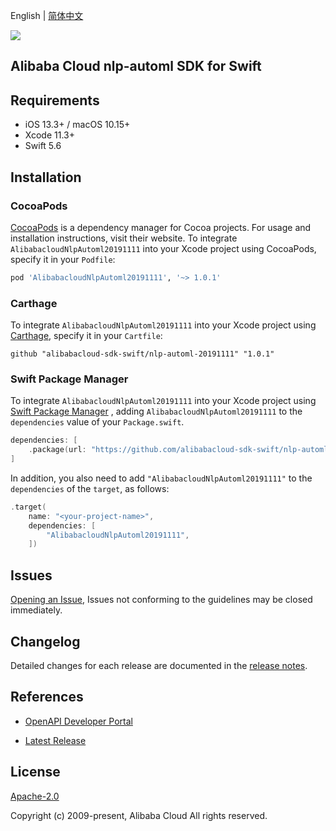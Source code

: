 English | [简体中文](README-CN.md)

![](https://aliyunsdk-pages.alicdn.com/icons/AlibabaCloud.svg)

## Alibaba Cloud nlp-automl SDK for Swift

## Requirements

- iOS 13.3+ / macOS 10.15+
- Xcode 11.3+
- Swift 5.6

## Installation

### CocoaPods

[CocoaPods](https://cocoapods.org) is a dependency manager for Cocoa projects. For usage and installation instructions, visit their website. To integrate `AlibabacloudNlpAutoml20191111` into your Xcode project using CocoaPods, specify it in your `Podfile`:

```ruby
pod 'AlibabacloudNlpAutoml20191111', '~> 1.0.1'
```

### Carthage

To integrate `AlibabacloudNlpAutoml20191111` into your Xcode project using [Carthage](https://github.com/Carthage/Carthage), specify it in your `Cartfile`:

```ogdl
github "alibabacloud-sdk-swift/nlp-automl-20191111" "1.0.1"
```

### Swift Package Manager

To integrate `AlibabacloudNlpAutoml20191111` into your Xcode project using [Swift Package Manager](https://swift.org/package-manager/) , adding `AlibabacloudNlpAutoml20191111` to the `dependencies` value of your `Package.swift`.

```swift
dependencies: [
    .package(url: "https://github.com/alibabacloud-sdk-swift/nlp-automl-20191111.git", from: "1.0.1")
]
```

In addition, you also need to add `"AlibabacloudNlpAutoml20191111"` to the `dependencies` of the `target`, as follows:

```swift
.target(
    name: "<your-project-name>",
    dependencies: [
        "AlibabacloudNlpAutoml20191111",
    ])
```

## Issues

[Opening an Issue](https://github.com/alibabacloud-sdk-swift/nlp-automl-20191111/issues/new), Issues not conforming to the guidelines may be closed immediately.

## Changelog

Detailed changes for each release are documented in the [release notes](./ChangeLog.txt).

## References

* [OpenAPI Developer Portal](https://next.api.alibabacloud.com/home)
- [Latest Release](https://github.com/alibabacloud-sdk-swift/nlp-automl-20191111)

## License

[Apache-2.0](http://www.apache.org/licenses/LICENSE-2.0)

Copyright (c) 2009-present, Alibaba Cloud All rights reserved.
